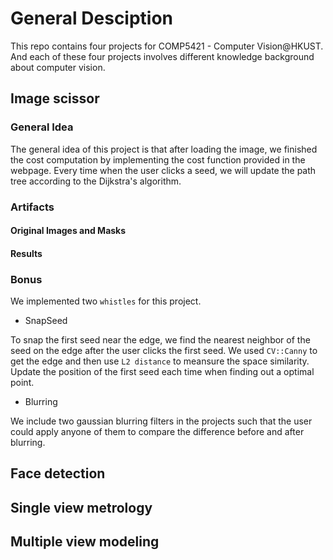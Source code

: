 # General Desciption

This repo contains four projects for COMP5421 - Computer Vision@HKUST. And each of these four projects involves different knowledge background about computer vision.

## Image scissor

### General Idea

The general idea of this project is that after loading the image, we finished the cost computation by implementing the cost function provided in the webpage. Every time when the user clicks a seed, we will update the path tree according to the Dijkstra's algorithm.

### Artifacts

#### Original Images and Masks

#### Results

### Bonus

We implemented two ```whistles``` for this project.

- SnapSeed

To snap the first seed near the edge, we find the nearest neighbor of the seed on the edge after the user clicks the first seed. We used ```CV::Canny``` to get the edge and then use ```L2 distance``` to meansure the space similarity. Update the position of the first seed each time when finding out a optimal point.

- Blurring

We include two gaussian blurring filters in the projects such that the user could apply anyone of them to compare the difference before and after blurring.

## Face detection

## Single view metrology

## Multiple view modeling
